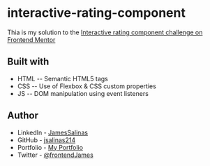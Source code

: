 # interactive-rating-component

Thia is my solution to the [Interactive rating component challenge on Frontend Mentor](https://www.frontendmentor.io/challenges/interactive-rating-component-koxpeBUmI)

## Built with
- HTML -- Semantic HTML5 tags
- CSS -- Use of Flexbox & CSS custom properties
- JS -- DOM manipulation using event listeners

## Author
- LinkedIn - [JamesSalinas](https://www.linkedin.com/in/james-salinas-06a505199)
- GitHub - [jsalinas214](https://www.github.com/jsalinas214) 
- Portfolio - [My Portfolio](http://james-salinas.com/)
- Twitter - [@frontendJames](https://twitter.com/frontendJames)


